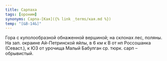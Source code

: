```yaml
---
title: Сарпаха
tags: [ороним]
synonyms: Сарпа-[Кая]({% link _terms/кая.md %})
temp: "[&В-14&]"
---
```


Гора с куполообразной обнаженной вершиной; на склонах лес, поляны. На зап.
окраине Ай-Петринской яйлы, в 6 км к В от нп Россошанка (Севаст.), к ЮЗ от
урочища Малый Бабулган ср. тюрк. сарп – обрывистый.
